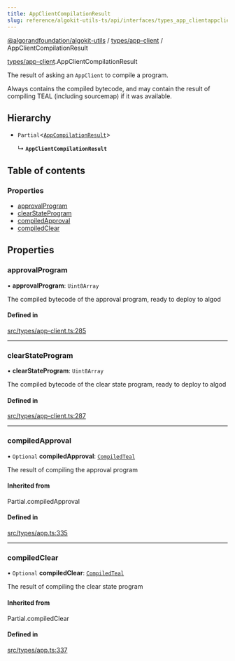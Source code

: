 ```yaml
---
title: AppClientCompilationResult
slug: reference/algokit-utils-ts/api/interfaces/types_app_clientappclientcompilationresult
---
```


[@algorandfoundation/algokit-utils](/reference/algokit-utils-ts/api/overview) / [types/app-client](/reference/algokit-utils-ts/api/modules/types_app_client/) / AppClientCompilationResult

[types/app-client](/reference/algokit-utils-ts/api/modules/types_app_client/).AppClientCompilationResult

The result of asking an `AppClient` to compile a program.

Always contains the compiled bytecode, and may contain the result of compiling TEAL (including sourcemap) if it was available.

## Hierarchy

- `Partial`\<[`AppCompilationResult`](/reference/algokit-utils-ts/api/interfaces/types_appappcompilationresult/)\>

  ↳ **`AppClientCompilationResult`**

## Table of contents

### Properties

- [approvalProgram](#approvalprogram)
- [clearStateProgram](#clearstateprogram)
- [compiledApproval](#compiledapproval)
- [compiledClear](#compiledclear)

## Properties

### approvalProgram

• **approvalProgram**: `Uint8Array`

The compiled bytecode of the approval program, ready to deploy to algod

#### Defined in

[src/types/app-client.ts:285](https://github.com/algorandfoundation/algokit-utils-ts/blob/main/src/types/app-client.ts#L285)

---

### clearStateProgram

• **clearStateProgram**: `Uint8Array`

The compiled bytecode of the clear state program, ready to deploy to algod

#### Defined in

[src/types/app-client.ts:287](https://github.com/algorandfoundation/algokit-utils-ts/blob/main/src/types/app-client.ts#L287)

---

### compiledApproval

• `Optional` **compiledApproval**: [`CompiledTeal`](/reference/algokit-utils-ts/api/interfaces/types_appcompiledteal/)

The result of compiling the approval program

#### Inherited from

Partial.compiledApproval

#### Defined in

[src/types/app.ts:335](https://github.com/algorandfoundation/algokit-utils-ts/blob/main/src/types/app.ts#L335)

---

### compiledClear

• `Optional` **compiledClear**: [`CompiledTeal`](/reference/algokit-utils-ts/api/interfaces/types_appcompiledteal/)

The result of compiling the clear state program

#### Inherited from

Partial.compiledClear

#### Defined in

[src/types/app.ts:337](https://github.com/algorandfoundation/algokit-utils-ts/blob/main/src/types/app.ts#L337)
